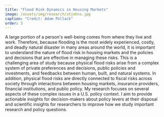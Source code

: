 ```yaml
---
title: "Flood Risk Dynamics in Housing Markets"
image: /assets/img/research/stjohns.jpg
caption: "Credit: Adam Pollack"
order: 3
---
```


A large portion of a person's well-being comes from where they live and work. Therefore, because flooding is the most widely experienced, costly, and deadly natural disaster in many areas around the world, it is important to understand the nature of flood risk in housing markets and the policies and decisions that are effective in managing these risks. This is a challenging area of study because physical flood risks arise from a complex system of private preferences and decisions, public policies and investments, and feedbacks between human, built, and natural systems. In addition, physical flood risks are directly connected to fiscal risks across society through interactions between housing markets, insurance providers, financial institutions, and public policy. My research focuses on several aspects of these complex issues in a U.S. policy context. I aim to provide actionable insights for decision-makers about policy levers at their disposal and scientific insights for researchers to improve how we study important research and policy questions. 